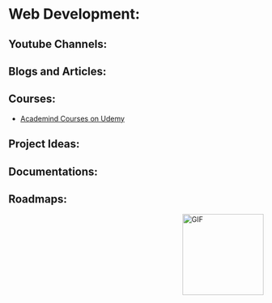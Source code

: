 # Web Development:

<!-- ![Web Banner](https://user-images.githubusercontent.com/91051053/204152199-cd6e6bbe-5d81-4e7e-b21f-398b0060e8d4.png)-->

## Youtube Channels:
<!-- <img align="right" height="160px" src="https://media.tenor.com/tYIUpIiF-LIAAAAC/youtube-logo.gif" alt="GIF"></img> -->

## Blogs and Articles:
<!-- <img align="right" height="160px" src="https://media.tenor.com/y8BqGzWtqSAAAAAi/explore-map.gif" alt="GIF"></img> -->

## Courses:
<!-- <img align="right" height="160px" src="https://media.tenor.com/y8BqGzWtqSAAAAAi/explore-map.gif" alt="GIF"></img> -->
* [Academind Courses on Udemy](https://www.udemy.com/courses/search/?src=ukw&q=academind)

## Project Ideas:

## Documentations:


## Roadmaps:
<img align="right" height="160px" src="https://media.tenor.com/y8BqGzWtqSAAAAAi/explore-map.gif" alt="GIF"></img>

